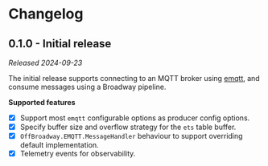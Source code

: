 # Changelog

## 0.1.0 - Initial release

_Released 2024-09-23_

The initial release supports connecting to an MQTT broker using  [emqtt](https://github.com/emqx/emqtt), 
and consume messages using a Broadway pipeline.

**Supported features**
- [x] Support most  `emqtt` configurable options as producer config options.
- [x] Specify buffer size and overflow strategy for the `ets` table buffer.
- [x] `OffBroadway.EMQTT.MessageHandler` behaviour to support overriding default implementation.
- [x] Telemetry events for observability.
